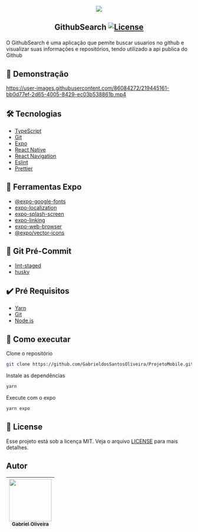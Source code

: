 <p align="center">
<img src="https://user-images.githubusercontent.com/86084272/219434525-d515c049-d511-480d-9208-f02966303711.png"/> </p>
  
 ## <p align="center"> GithubSearch <a href="LICENSE"> <img  src="https://img.shields.io/static/v1?label=License&message=MIT&color=&labelColor=202024" alt="License"></a> </p>
 O GithubSearch é uma aplicação que pemite buscar usuarios no github e visualizar suas informações e repositórios, tendo utilizado a api publica do Github
 
## 🔖 Demonstração
https://user-images.githubusercontent.com/86084272/219445161-bb0d77ef-2d65-4005-8429-ec03b538861b.mp4

## 🛠️ Tecnologias

- [TypeScript](https://www.typescriptlang.org/)
- [Git](https://git-scm.com/)
- [Expo](https://docs.expo.dev/)
- [React Native](https://reactnative.dev/)
- [React Navigation](https://reactnavigation.org/)
- [Eslint](https://eslint.org/)
- [Prettier](https://prettier.io/)

## 🔨 Ferramentas Expo

- [@expo-google-fonts](https://docs.expo.dev/guides/using-custom-fonts/)
- [expo-localization](https://docs.expo.dev/versions/latest/sdk/location/)
- [expo-splash-screen](https://docs.expo.dev/guides/splash-screens/)
- [expo-linking](https://docs.expo.dev/guides/linking/)
- [expo-web-browser](https://docs.expo.dev/versions/latest/sdk/webbrowser/)
- [@expo/vector-icons](https://docs.expo.dev/guides/icons/)

## 🚚 Git Pré-Commit

- [lint-staged](https://github.com/okonet/lint-staged)
- [husky](https://typicode.github.io/husky/#/)

## ✔️ Pré Requisitos

- [Yarn](https://classic.yarnpkg.com/lang/en/docs/install)
- [Git](https://git-scm.com/book/en/v2/Getting-Started-Installing-Git)
- [Node.js](https://nodejs.org/en/)

## 🚀 Como executar

Clone o repositório

```bash
git clone https://github.com/GabrieldosSantosOliveira/ProjetoMobile.git
```

Instale as dependências

```bash
yarn
```

Execute com o expo

```bash
yarn expo
```

## 📝 License

Esse projeto está sob a licença MIT. Veja o arquivo [LICENSE](LICENSE) para mais detalhes.

## Autor

| [<img src="https://avatars.githubusercontent.com/u/86084272?v=4" width=115><br><sub>Gabriel Oliveira</sub>](https://www.linkedin.com/in/gabriel-dos-santos-oliveira-24b67b243/)
| :---: |
